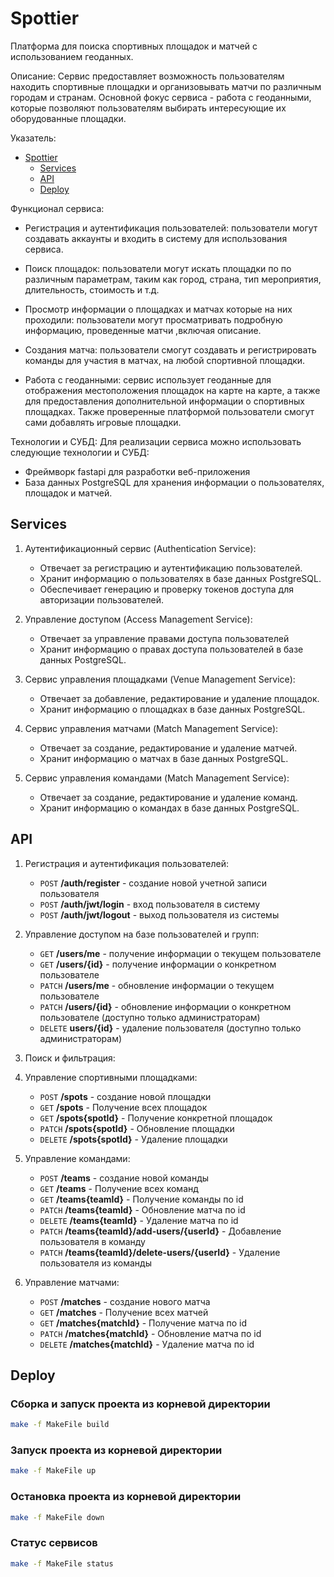 # Spottier

Платформа для поиска спортивных площадок и матчей с использованием геоданных.

Описание:
Сервис предоставляет возможность пользователям находить спортивные площадки и организовывать матчи по различным городам и странам.
Основной фокус сервиса - работа с геоданными, которые позволяют пользователям выбирать интересующие их оборудованные площадки.

Указатель:

<!-- code_chunk_output -->

- [Spottier](#spottier)
  - [Services](#services)
  - [API](#api)
  - [Deploy](#deploy)

<!-- /code_chunk_output -->

Функционал сервиса:

- Регистрация и аутентификация пользователей: пользователи могут создавать аккаунты и входить в систему для использования сервиса.
  
- Поиск площадок: пользователи могут искать площадки по по различным параметрам, таким как город, страна, тип мероприятия, длительность, стоимость и т.д.

- Просмотр информации о площадках и матчах которые на них проходили: пользователи могут просматривать подробную информацию, проведенные матчи ,включая описание.

- Создания матча: пользователи смогут создавать и регистрировать команды для участия в матчах, на любой спортивной площадки.

- Работа с геоданными: сервис использует геоданные для отображения местоположения площадок на карте на карте, а также для предоставления дополнительной информации о спортивных площадках. Также проверенные платформой пользователи смогут сами добавлять игровые площадки.

Технологии и СУБД:
Для реализации сервиса можно использовать следующие технологии и СУБД:

- Фреймворк fastapi для разработки веб-приложения
- База данных PostgreSQL для хранения информации о пользователях, площадок и матчей.

## Services

1. Аутентификационный сервис (Authentication Service):

   - Отвечает за регистрацию и аутентификацию пользователей.
   - Хранит информацию о пользователях в базе данных PostgreSQL.
   - Обеспечивает генерацию и проверку токенов доступа для авторизации пользователей.

2. Управление доступом (Access Management Service):

   - Отвечает за управление правами доступа пользователей
   - Хранит информацию о правах доступа пользователей в базе данных PostgreSQL.

3. Сервис управления площадками (Venue Management Service):

   - Отвечает за добавление, редактирование и удаление площадок.
   - Хранит информацию о площадках в базе данных PostgreSQL.

4. Сервис управления матчами (Match Management Service):

   - Отвечает за создание, редактирование и удаление матчей.
   - Хранит информацию о матчах в базе данных PostgreSQL.

5. Сервис управления командами (Match Management Service):

   - Отвечает за создание, редактирование и удаление команд.
   - Хранит информацию о командах в базе данных PostgreSQL.




## API

1. Регистрация и аутентификация пользователей:
   - `POST` **/auth/register** - создание новой учетной записи пользователя
   - `POST` **/auth/jwt/login** - вход пользователя в систему
   - `POST` **/auth/jwt/logout** - выход пользователя из системы
     </br>
2. Управление доступом на базе пользователей и групп:

   - `GET` **/users/me** - получение информации о текущем пользователе
   - `GET` **/users/{id}** - получение информации о конкретном пользователе
   - `PATCH` **/users/me** - обновление информации о текущем пользователе
   - `PATCH` **/users/{id}** - обновление информации о конкретном пользователе (доступно только администраторам)
   - `DELETE` **users/{id}** - удаление пользователя (доступно только администраторам)
     </br>

3. Поиск и фильтрация:
4. Управление спортивными площадками:
     - `POST` **/spots** - создание новой площадки
     - `GET` **/spots**  - Получение всех площадок
     - `GET` **/spots{spotId}** - Получение конкретной площадок
     - `PATCH` **/spots{spotId}** - Обновление площадки
     - `DELETE` **/spots{spotId}** - Удаление площадки
5. Управление командами:
     - `POST` **/teams** - создание новой команды
     - `GET` **/teams**  - Получение всех команд
     - `GET` **/teams{teamId}** - Получение команды по id
     - `PATCH` **/teams{teamId}** - Обновление  матча по id
     - `DELETE` **/teams{teamId}** - Удаление  матча по id
     - `PATCH` **/teams{teamId}/add-users/{userId}** - Добавление пользователя в команду
     - `PATCH` **/teams{teamId}/delete-users/{userId}** - Удаление пользователя из команды

6. Управление матчами:
     - `POST` **/matches** - создание нового матча
     - `GET` **/matches**  - Получение всех матчей
     - `GET` **/matches{matchId}** - Получение  матча по id
     - `PATCH` **/matches{matchId}** - Обновление  матча по id
     - `DELETE` **/matches{matchId}** - Удаление  матча по id


## Deploy

### Сборка и запуск проекта из корневой директории
```bash
make -f MakeFile build
```

### Запуск проекта из корневой директории
```bash
make -f MakeFile up
```

### Остановка проекта из корневой директории
```bash
make -f MakeFile down
```

### Статус сервисов
```bash
make -f MakeFile status
```
